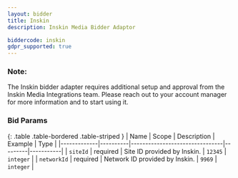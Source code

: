 ```yaml
---
layout: bidder
title: Inskin
description: Inskin Media Bidder Adaptor

biddercode: inskin
gdpr_supported: true
---
```


### Note:
The Inskin bidder adapter requires additional setup and approval from the Inskin Media Integrations team. Please reach out to your account manager for more information and to start using it.

### Bid Params

{: .table .table-bordered .table-striped }
| Name        | Scope    | Description                    | Example | Type      |
|-------------|----------|--------------------------------|---------|-----------|
| `siteId`    | required | Site ID provided by Inskin.    | `12345` | `integer` |
| `networkId` | required | Network ID provided by Inskin. | `9969`  | `integer` |
